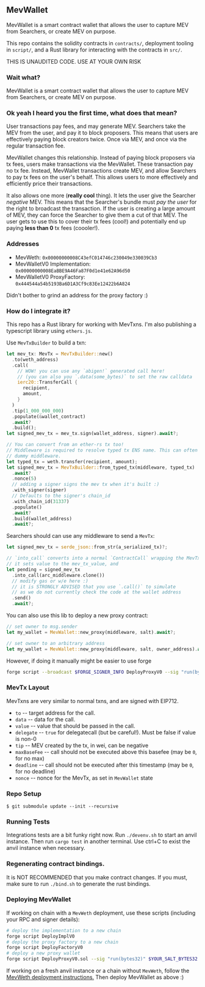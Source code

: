 ## MevWallet

MevWallet is a smart contract wallet that allows the user to capture MEV from
Searchers, or create MEV on purpose.

This repo contains the solidity contracts in `contracts/`, deployment tooling
in `script/`, and a Rust library for interacting with the contracts in `src/`.

THIS IS UNAUDITED CODE. USE AT YOUR OWN RISK

### Wait what?

MevWallet is a smart contract wallet that allows the user to capture MEV from
Searchers, or create MEV on purpose.

### Ok yeah I heard you the first time, what does that mean?

User transactions pay fees, and may generate MEV. Searchers take the MEV from
the user, and pay it to block proposers. This means that users are effectively
paying block creators twice. Once via MEV, and once via the regular transaction
fee.

MevWallet changes this relationship. Instead of paying block proposers via tx
fees, users make transactions via the MevWallet. These transaction pay no tx
fee. Instead, MevWallet transactions create MEV, and allow Searchers to pay tx
fees on the user's behalf. This allows users to more effectively and efficiently
price their transactions.

It also allows one more (**really cool** thing). It lets the user give the
Searcher _negative_ MEV. This means that the Searcher's bundle must _pay the
user_ for the right to broadcast the transaction. If the user is creating a
large amount of MEV, they can force the Searcher to give them a cut of that
MEV. The user gets to use this to cover their tx fees (cool!) and potentially
end up paying **less than 0** tx fees (coooler!).

### Addresses

- MevWeth: `0x00000000008C43efC014746c230049e330039Cb3`
- MevWalletV0 Implementation: `0x00000000008EaBBE9A46Fa87F0d1e41e62A96d50`
- MevWalletV0 ProxyFactory: `0x444544a54b5193Ba6D1A3Cf9c83Ee12422b6A824`

Didn't bother to grind an address for the proxy factory :)

### How do I integrate it?

This repo has a Rust library for working with MevTxns. I'm also publishing a
typescript library using `ethers.js`.

Use `MevTxBuilder` to build a txn:

```rust
let mev_tx: MevTx = MevTxBuilder::new()
  .to(weth_address)
  .call(
    // WOW! you can use any `abigen!` generated call here!
    // (you can also you `.data(some_bytes)` to set the raw calldata
    ierc20::TransferCall {
      recipient,
      amount,
    }
  )
  .tip(1_000_000_000)
  .populate(&wallet_contract)
  .await?
  .build();
let signed_mev_tx = mev_tx.sign(wallet_address, signer).await?;

// You can convert from an ether-rs tx too!
// Middleware is required to resolve typed tx ENS name. This can often be a
// dummy middleware.
let typed_tx = weth.transfer(recipient, amount);
let signed_mev_tx = MevTxBuilder::from_typed_tx(middleware, typed_tx)
  .await?
  .nonce(5)
  // adding a signer signs the mev tx when it's built :)
  .with_signer(signer)
  // Defaults to the signer's chain_id
  .with_chain_id(31337)
  .populate()
  .await?
  .build(wallet_address)
  .await?;
```

Searchers should can use any middleware to send a `MevTx`:

```rust
let signed_mev_tx = serde_json::from_str(a_serialized_tx)?;

// `into_call` converts into a normal `ContractCall` wrapping the MevTx
// it sets value to the mev_tx_value, and
let pending = signed_mev_tx
  .into_call(arc_middleware.clone())
  // modify gas or w/e here :)
  // it is STRONGLY ADVISED that you use `.call()` to simulate
  // as we do not currently check the code at the wallet address
  .send()
  .await?;
```

You can also use this lib to deploy a new proxy contract:

```rust
// set owner to msg.sender
let my_wallet = MevWallet::new_proxy(middleware, salt).await?;

// set owner to an arbitrary address
let my_wallet = MevWallet::new_proxy(middleware, salt, owner_address).await?;
```

However, if doing it manually might be easier to use forge

```sh
forge script --broadcast $FORGE_SIGNER_INFO DeployProxyV0 --sig "run(bytes32)" $SALT -vvvvvv
```

### MevTx Layout

MevTxns are very similar to normal txns, and are signed with EIP712.

- `to` -- target address for the call.
- `data` -- data for the call.
- `value` -- value that should be passed in the call.
- `delegate` -- `true` for delegatecall (but be careful!). Must be false if
  value is non-0
- `tip` -- MEV created by the tx, in wei, can be negative
- `maxBaseFee` -- call should not be executed above this basefee (may be `0`,
  for no max)
- `deadline` -- call should not be executed after this timestamp (may be `0`,
  for no deadline)
- `nonce` -- nonce for the MevTx, as set in `MevWallet` state

### Repo Setup

`$ git submodule update --init --recursive`

### Running Tests

Integrations tests are a bit funky right now. Run `./devenv.sh` to start an
anvil instance. Then run `cargo test` in another terminal. Use ctrl+C to exist
the anvil instance when necessary.

### Regenerating contract bindings.

It is NOT RECOMMENDED that you make contract changes. If you must, make sure to
run `./bind.sh` to generate the rust bindings.

### Deploying MevWallet

If working on chain with a `MevWeth` deployment, use these scripts (including your RPC and signer details):

```sh
# deploy the implementation to a new chain
forge script DeployImplV0
# deploy the proxy factory to a new chain
forge script DeployFactoryV0
# deploy a new proxy wallet
forge script DeployProxyV0.sol --sig "run(bytes32)" $YOUR_SALT_BYTES32
```

If working on a fresh anvil instance or a chain without `MevWeth`, follow the
[MevWeth deployment instructions.](https://github.com/blunt-instruments/MevWeth#i-want-mevweth-on-my-chain)
Then deploy MevWallet as above :)

